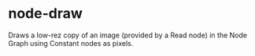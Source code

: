 node-draw
=========

Draws a low-rez copy of an image (provided by a Read node) in the Node Graph using Constant nodes as pixels.
